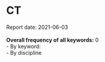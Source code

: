 <h1>CT</h1>Report date: 2021-06-03<br><br><b>Overall frequency of all keywords:</b> 0<br>- By keyword:<br />- By discipline